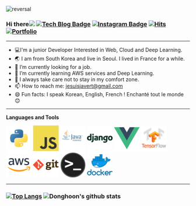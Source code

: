 ![reversal](https://capsule-render.vercel.app/api?type=wave&reversal=true&color=1A0F14&height=105&section=footer&text=%20KangDonghoon();&fontColor=f5ce00&fontSize=70&animation=twinkling)

### Hi there<img src="https://raw.githubusercontent.com/MartinHeinz/MartinHeinz/master/wave.gif" width="30px"> [![Tech Blog Badge](http://img.shields.io/badge/-Tech%20blog-000000?style=flat-square&logo=github&link=https://jesuisjavert.github.io/)](https://jesuisjavert.github.io/) [![Instagram Badge](https://img.shields.io/badge/Instagram-ff69b4?style=flat-square&logo=instagram&logoColor=white&link=https://www.instagram.com/unialike/)](https://www.instagram.com/unialike/) [![Hits](https://hits.seeyoufarm.com/api/count/incr/badge.svg?url=https%3A%2F%2Fgithub.com%2Fjesuisjavert&count_bg=%23DB74CD&title_bg=%23555555&icon=&icon_color=%23E7E7E7&title=hits&edge_flat=false)](https://hits.seeyoufarm.com) [![Portfolio](https://img.shields.io/static/v1?label=Portfolio&message=pdf&color=lightgrey&link=https://drive.google.com/file/d/1oE6KiIafoB9xDQQit--gzLBPakrh3m7Q/view)](https://drive.google.com/file/d/1oE6KiIafoB9xDQQit--gzLBPakrh3m7Q/view)
<hr>



- 💻I'm a junior Developer Interested in Web, Cloud and Deep Learning.
- 🌏 I am from South Korea and live in Seoul. I lived in France for a while.
- 🔭 I’m currently looking for a job.
- 🌱 I’m currently learning AWS services and Deep Learning. 
- 🚀 I always take care not to stay in my comfort zone.
- 📫 How to reach me: jesuisjavert@gmail.com
- 😄 Fun facts: I speak Korean, English, French ! Enchanté tout le monde 😊


<hr>


**Languages and Tools**  

<code><img height="70" src="https://raw.githubusercontent.com/github/explore/80688e429a7d4ef2fca1e82350fe8e3517d3494d/topics/python/python.png"></code> <code><img height="70" src="https://raw.githubusercontent.com/github/explore/80688e429a7d4ef2fca1e82350fe8e3517d3494d/topics/javascript/javascript.png"></code> <code><img height="70" src="https://raw.githubusercontent.com/github/explore/80688e429a7d4ef2fca1e82350fe8e3517d3494d/topics/java/java.png"></code> <code><img height="70" src="https://raw.githubusercontent.com/github/explore/80688e429a7d4ef2fca1e82350fe8e3517d3494d/topics/django/django.png"></code> <code><img height="70" src="https://raw.githubusercontent.com/github/explore/80688e429a7d4ef2fca1e82350fe8e3517d3494d/topics/vue/vue.png"></code> <code><img height="70" src="https://raw.githubusercontent.com/github/explore/80688e429a7d4ef2fca1e82350fe8e3517d3494d/topics/tensorflow/tensorflow.png"></code> <code><img height="70" src="https://raw.githubusercontent.com/github/explore/80688e429a7d4ef2fca1e82350fe8e3517d3494d/topics/aws/aws.png"></code> <code><img height="70" src="https://raw.githubusercontent.com/github/explore/80688e429a7d4ef2fca1e82350fe8e3517d3494d/topics/git/git.png"></code> <code><img height="70" src="https://raw.githubusercontent.com/github/explore/80688e429a7d4ef2fca1e82350fe8e3517d3494d/topics/terminal/terminal.png"></code>  <code><img height="70" src="https://raw.githubusercontent.com/github/explore/80688e429a7d4ef2fca1e82350fe8e3517d3494d/topics/docker/docker.png"></code>

<hr>


### [![Top Langs](https://github-readme-stats.vercel.app/api/top-langs/?username=jesuisjavert&layout=compact)](https://github.com/jesuisjavert/github-readme-stats) ![Donghoon's github stats](https://github-readme-stats.vercel.app/api?username=jesuisjavert&show_icons=true&hide_border=true)

